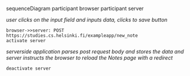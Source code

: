 sequenceDiagram
participant browser
participant server

_user clicks on the input field and inputs data, clicks to save button_

    browser->>server: POST https://studies.cs.helsinki.fi/exampleapp/new_note
    activate server

_serverside application parses post request body and stores the data and server instructs the browser to reload the Notes page with a redirect_

    deactivate server
